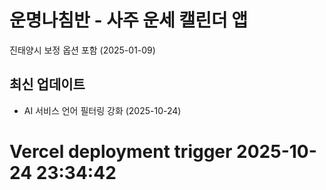 # 운명나침반 - 사주 운세 캘린더 앱

진태양시 보정 옵션 포함 (2025-01-09)

## 최신 업데이트
- AI 서비스 언어 필터링 강화 (2025-10-24)
# Vercel deployment trigger 2025-10-24 23:34:42
